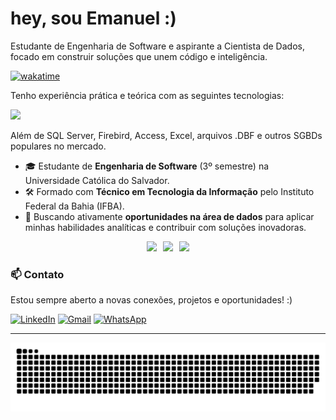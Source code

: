 # hey, sou Emanuel :)
Estudante de Engenharia de Software e aspirante a Cientista de Dados, focado em construir soluções que unem código e inteligência.

[![wakatime](https://wakatime.com/badge/user/3b5134d5-b349-4fef-a5ba-2b0ad185d1fa.svg)](https://wakatime.com/@3b5134d5-b349-4fef-a5ba-2b0ad185d1fa)

Tenho experiência prática e teórica com as seguintes tecnologias:
<p align="left">
  <a href="https://skillicons.dev">
    <img src="https://skillicons.dev/icons?i=java,php,cs,python,html,css,js,react,ts,figma,mysql,postgres" />
    </a>
</p>

<p>Além de SQL Server, Firebird, Access, Excel, arquivos .DBF e outros SGBDs populares no mercado.</p>

- 🎓 Estudante de **Engenharia de Software** (3º semestre) na Universidade Católica do Salvador.
- 🛠️ Formado com **Técnico em Tecnologia da Informação** pelo Instituto Federal da Bahia (IFBA).
- 🎯 Buscando ativamente **oportunidades na área de dados** para aplicar minhas habilidades analíticas e contribuir com soluções inovadoras.

<div align="center" style="display: flex; flex-wrap: wrap; justify-content: center; gap: 10px;">
  <a>
    <img height="180em" src="https://github-readme-stats.vercel.app/api?username=emn-f&show_icons=true&theme=dark&include_all_commits=true&count_private=true"/>
  </a>
  <a>
    <img height="180em" src="https://github-readme-stats.vercel.app/api/top-langs/?username=emn-f&layout=compact&langs_count=7&theme=dark"/>
  </a>
  <a>
    <img height="180em" src="https://github-readme-streak-stats.herokuapp.com/?user=emn-f&theme=dark"/>
  </a>
</div>


### 📫 Contato
Estou sempre aberto a novas conexões, projetos e oportunidades! :)

[![LinkedIn](https://img.shields.io/badge/LinkedIn-0077B5?style=for-the-badge&logo=linkedin&logoColor=white)](https://www.linkedin.com/in/emanuelferreira)
[![Gmail](https://img.shields.io/badge/Gmail-D14836?style=for-the-badge&logo=gmail&logoColor=white)](mailto:emnferreira.wk@gmail.com)
[![WhatsApp](https://img.shields.io/badge/WhatsApp-25D366?style=for-the-badge&logo=whatsapp&logoColor=white)](https://wa.me/5571992348839)

---
<div align="center">
  <img src="https://raw.githubusercontent.com/platane/platane/output/github-contribution-grid-snake.svg?user=emn-f" alt="Snake animation" />
</div>
